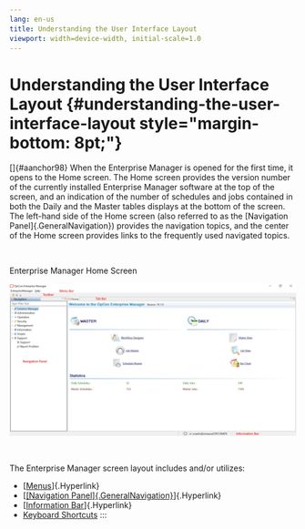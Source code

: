 ```yaml
---
lang: en-us
title: Understanding the User Interface Layout
viewport: width=device-width, initial-scale=1.0
---
```


# Understanding the User Interface Layout {#understanding-the-user-interface-layout style="margin-bottom: 8pt;"}

[]{#aanchor98} When the Enterprise Manager is opened for the first time, it opens to the Home screen. The Home screen provides the version number
of the currently installed Enterprise Manager software at the top of the
screen, and an indication of the number of schedules and jobs contained
in both the Daily and the Master tables displays at the bottom of the
screen. The left-hand side of the Home screen (also referred to as the
[Navigation Panel]{.GeneralNavigation}) provides the navigation topics, and the center of the Home screen provides links to the frequently used
navigated topics.

 

Enterprise Manager Home Screen

![Screen capture of application home screen, black text on white background](../../../Resources/Images/EM/EMhomescreenv19.jpg "Enterprise Manager Home Screen")

 

The Enterprise Manager screen layout includes and/or utilizes:

-   [[Menus](Menus.md)]{.Hyperlink}
-   [[[Navigation     Panel]{.GeneralNavigation}](Navigation-Panel.md)]{.Hyperlink}
-   [[Information Bar](Information-Bar.md)]{.Hyperlink}
-   [Keyboard Shortcuts](Keyboard-Shortcuts.md)
:::

 

